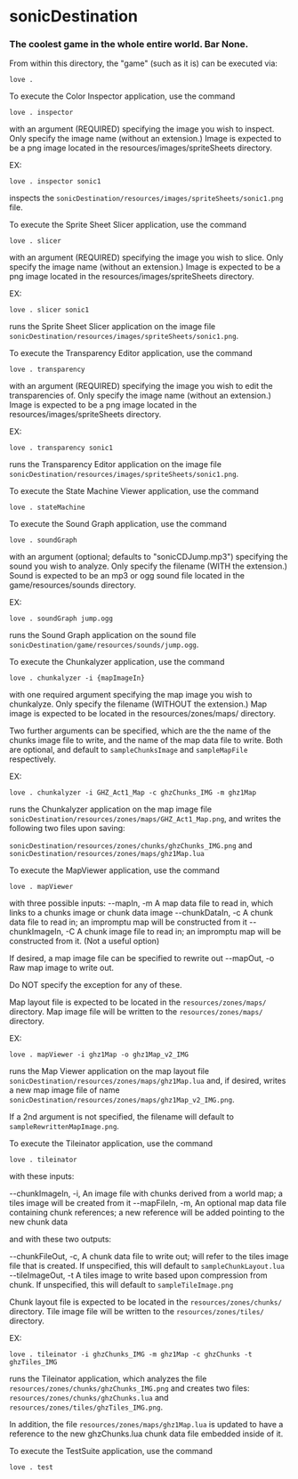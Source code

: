 # sonicDestination
### The coolest game in the whole entire world. Bar None.

From within this directory, the "game" (such as it is) can be executed via:

    love .

To execute the Color Inspector application, use the command

    love . inspector

with an argument (REQUIRED) specifying the image you wish to inspect.
Only specify the image name (without an extension.)
Image is expected to be a png image located in the resources/images/spriteSheets directory.

EX: 

    love . inspector sonic1

inspects the `sonicDestination/resources/images/spriteSheets/sonic1.png` file.

To execute the Sprite Sheet Slicer application, use the command

    love . slicer

with an argument (REQUIRED) specifying the image you wish to slice.
Only specify the image name (without an extension.)
Image is expected to be a png image located in the resources/images/spriteSheets directory.

EX: 

    love . slicer sonic1

runs the Sprite Sheet Slicer application on the image file `sonicDestination/resources/images/spriteSheets/sonic1.png`.

To execute the Transparency Editor application, use the command

    love . transparency

with an argument (REQUIRED) specifying the image you wish to edit the transparencies of.
Only specify the image name (without an extension.)
Image is expected to be a png image located in the resources/images/spriteSheets directory.

EX: 

    love . transparency sonic1

runs the Transparency Editor application on the image file `sonicDestination/resources/images/spriteSheets/sonic1.png`.

To execute the State Machine Viewer application, use the command

    love . stateMachine

To execute the Sound Graph application, use the command

    love . soundGraph

with an argument (optional; defaults to "sonicCDJump.mp3") specifying the sound you wish to analyze.
Only specify the filename (WITH the extension.)
Sound is expected to be an mp3 or ogg sound file located in the game/resources/sounds directory.

EX: 

    love . soundGraph jump.ogg

runs the Sound Graph application on the sound file `sonicDestination/game/resources/sounds/jump.ogg`.

To execute the Chunkalyzer application, use the command

    love . chunkalyzer -i {mapImageIn}

with one required argument specifying the map image you wish to chunkalyze.
Only specify the filename (WITHOUT the extension.)
Map image is expected to be located in the resources/zones/maps/ directory.

Two further arguments can be specified, which are the the name of the chunks image file to write, and the name of the map data file to write. Both are optional, and default to `sampleChunksImage` and `sampleMapFile` respectively.

EX: 

    love . chunkalyzer -i GHZ_Act1_Map -c ghzChunks_IMG -m ghz1Map

runs the Chunkalyzer application on the map image file `sonicDestination/resources/zones/maps/GHZ_Act1_Map.png`, and writes the following two files upon saving:

`sonicDestination/resources/zones/chunks/ghzChunks_IMG.png`
and
`sonicDestination/resources/zones/maps/ghz1Map.lua`

To execute the MapViewer application, use the command

    love . mapViewer

with three possible inputs:
--mapIn,        -m  A map data file to read in, which links to a chunks image or chunk data image
--chunkDataIn,  -c  A chunk data file to read in; an impromptu map will be constructed from it
--chunkImageIn, -C  A chunk image file to read in; an impromptu map will be constructed from it. (Not a useful option)

If desired, a map image file can be specified to rewrite out
--mapOut,       -o  Raw map image to write out. 

Do NOT specify the exception for any of these.

Map layout file is expected to be located in the `resources/zones/maps/` directory.
Map image file will be written to the            `resources/zones/maps/` directory.

EX: 

    love . mapViewer -i ghz1Map -o ghz1Map_v2_IMG

runs the Map Viewer application on the map layout file `sonicDestination/resources/zones/maps/ghz1Map.lua` and, if desired, writes a new map image file of name `sonicDestination/resources/zones/maps/ghz1Map_v2_IMG.png`.

If a 2nd argument is not specified, the filename will default to `sampleRewrittenMapImage.png`.

To execute the Tileinator application, use the command

    love . tileinator

with these inputs:

--chunkImageIn,  -i,  An image file with chunks derived from a world map; a tiles image will be created from it
--mapFileIn,     -m,  An optional map data file containing chunk references; a new reference will be added pointing to the new chunk data

and with these two outputs:

--chunkFileOut,  -c,  A chunk data file to write out; will refer to the tiles image file that is created.
                      If unspecified, this will default to `sampleChunkLayout.lua`
--tileImageOut,  -t   A tiles image to write based upon compression from chunk.
                      If unspecified, this will default to `sampleTileImage.png`

Chunk layout file is expected to be located in the `resources/zones/chunks/` directory.
Tile image   file will be written to the           `resources/zones/tiles/`  directory.

EX: 

    love . tileinator -i ghzChunks_IMG -m ghz1Map -c ghzChunks -t ghzTiles_IMG

runs the Tileinator application, which analyzes the file `resources/zones/chunks/ghzChunks_IMG.png` and creates two files: `resources/zones/chunks/ghzChunks.lua` and `resources/zones/tiles/ghzTiles_IMG.png`.

In addition, the file `resources/zones/maps/ghz1Map.lua` is updated to have a reference to the new ghzChunks.lua chunk data file embedded inside of it.

To execute the TestSuite application, use the command

    love . test


